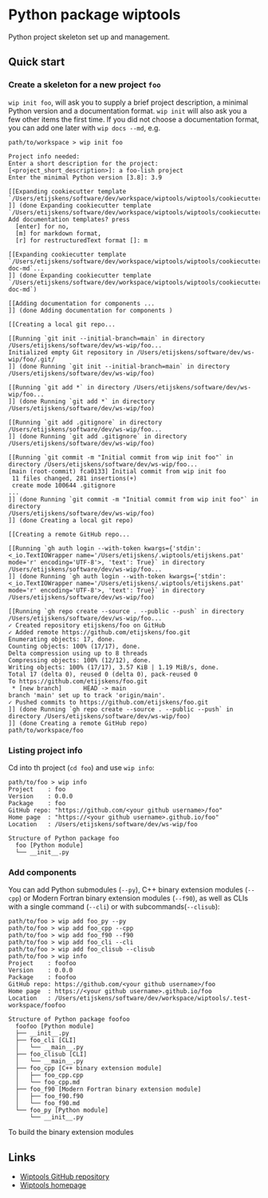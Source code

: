 # Python package wiptools

Python project skeleton set up and management.

## Quick start

### Create a skeleton for a new project `foo`

`wip init foo`, will ask you to supply a brief project description, a minimal Python 
version and a documentation format. `wip init` will also ask you a few other items 
the first time. If you did not choose a documentation format, you can add one later 
with `wip docs --md`, e.g.
```shell
path/to/workspace > wip init foo

Project info needed:
Enter a short description for the project: [<project_short_description>]: a foo-lish project
Enter the minimal Python version [3.8]: 3.9

[[Expanding cookiecutter template `/Users/etijskens/software/dev/workspace/wiptools/wiptools/cookiecutters/project`...
]] (done Expanding cookiecutter template `/Users/etijskens/software/dev/workspace/wiptools/wiptools/cookiecutters/project`)
Add documentation templates? press
  [enter] for no,
  [m] for markdown format,
  [r] for restructuredText format []: m

[[Expanding cookiecutter template `/Users/etijskens/software/dev/workspace/wiptools/wiptools/cookiecutters/project-doc-md`...
]] (done Expanding cookiecutter template `/Users/etijskens/software/dev/workspace/wiptools/wiptools/cookiecutters/project-doc-md`)

[[Adding documentation for components ...
]] (done Adding documentation for components )

[[Creating a local git repo...

[[Running `git init --initial-branch=main` in directory /Users/etijskens/software/dev/ws-wip/foo...
Initialized empty Git repository in /Users/etijskens/software/dev/ws-wip/foo/.git/
]] (done Running `git init --initial-branch=main` in directory /Users/etijskens/software/dev/ws-wip/foo)

[[Running `git add *` in directory /Users/etijskens/software/dev/ws-wip/foo...
]] (done Running `git add *` in directory /Users/etijskens/software/dev/ws-wip/foo)

[[Running `git add .gitignore` in directory /Users/etijskens/software/dev/ws-wip/foo...
]] (done Running `git add .gitignore` in directory /Users/etijskens/software/dev/ws-wip/foo)

[[Running `git commit -m "Initial commit from wip init foo"` in directory /Users/etijskens/software/dev/ws-wip/foo...
[main (root-commit) fca0133] Initial commit from wip init foo
 11 files changed, 281 insertions(+)
 create mode 100644 .gitignore
...
]] (done Running `git commit -m "Initial commit from wip init foo"` in directory 
/Users/etijskens/software/dev/ws-wip/foo)
]] (done Creating a local git repo)

[[Creating a remote GitHub repo...

[[Running `gh auth login --with-token kwargs={'stdin': <_io.TextIOWrapper name='/Users/etijskens/.wiptools/etijskens.pat' mode='r' encoding='UTF-8'>, 'text': True}` in directory /Users/etijskens/software/dev/ws-wip/foo...
]] (done Running `gh auth login --with-token kwargs={'stdin': <_io.TextIOWrapper name='/Users/etijskens/.wiptools/etijskens.pat' mode='r' encoding='UTF-8'>, 'text': True}` in directory /Users/etijskens/software/dev/ws-wip/foo)

[[Running `gh repo create --source . --public --push` in directory /Users/etijskens/software/dev/ws-wip/foo...
✓ Created repository etijskens/foo on GitHub
✓ Added remote https://github.com/etijskens/foo.git
Enumerating objects: 17, done.
Counting objects: 100% (17/17), done.
Delta compression using up to 8 threads
Compressing objects: 100% (12/12), done.
Writing objects: 100% (17/17), 3.57 KiB | 1.19 MiB/s, done.
Total 17 (delta 0), reused 0 (delta 0), pack-reused 0
To https://github.com/etijskens/foo.git
 * [new branch]      HEAD -> main
branch 'main' set up to track 'origin/main'.
✓ Pushed commits to https://github.com/etijskens/foo.git
]] (done Running `gh repo create --source . --public --push` in directory /Users/etijskens/software/dev/ws-wip/foo)
]] (done Creating a remote GitHub repo)
path/to/workspace/foo
```



### Listing project info

Cd into th project (`cd foo`) and use `wip info`:

```shell
path/to/foo > wip info
Project    : foo
Version    : 0.0.0
Package    : foo
GitHub repo: "https://github.com/<your github username>/foo"
Home page  : "https://<your github username>.github.io/foo"
Location   : /Users/etijskens/software/dev/ws-wip/foo

Structure of Python package foo
  foo [Python module]
  └── __init__.py
```

### Add components

You can add Python submodules (`--py`), C++ binary extension modules (`--cpp`) or 
Modern Fortran binary extension modules (`--f90`), as well as CLIs with a single 
command (`--cli`) or with subcommands(`--clisub`):

```shell
path/to/foo > wip add foo_py --py
path/to/foo > wip add foo_cpp --cpp
path/to/foo > wip add foo_f90 --f90
path/to/foo > wip add foo_cli --cli
path/to/foo > wip add foo_clisub --clisub
path/to/foo > wip info
Project    : foofoo
Version    : 0.0.0
Package    : foofoo
GitHub repo: https://github.com/<your github username>/foo
Home page  : https://<your github username>.github.io/foo
Location   : /Users/etijskens/software/dev/workspace/wiptools/.test-workspace/foofoo

Structure of Python package foofoo
  foofoo [Python module]
  ├── __init__.py
  ├── foo_cli [CLI]
  │   └── __main__.py
  ├── foo_clisub [CLI]
  │   └── __main__.py
  ├── foo_cpp [C++ binary extension module]
  │   ├── foo_cpp.cpp
  │   └── foo_cpp.md
  ├── foo_f90 [Modern Fortran binary extension module]
  │   ├── foo_f90.f90
  │   └── foo_f90.md
  └── foo_py [Python module]
      └── __init__.py
```
To build the binary extension modules 
## Links

 - [Wiptools GitHub repository](https://github.com/etijskens/fp=)
 - [Wiptools homepage](https://etijskens.github.io/wiptools)
